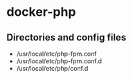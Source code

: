 # docker-php

## Directories and config files

- /usr/local/etc/php-fpm.conf
- /usr/local/etc/php-fpm.conf.d
- /usr/local/etc/php/conf.d